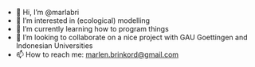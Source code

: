 - 👋 Hi, I’m @marlabri
- 👀 I’m interested in (ecological) modelling
- 🌱 I’m currently learning how to program things
- 💞️ I’m looking to collaborate on a nice project with GAU Goettingen and Indonesian Universities
- 📫 How to reach me: marlen.brinkord@gmail.com

<!---
marlabri/marlabri is a ✨ special ✨ repository because its `README.md` (this file) appears on your GitHub profile.
You can click the Preview link to take a look at your changes.
--->
